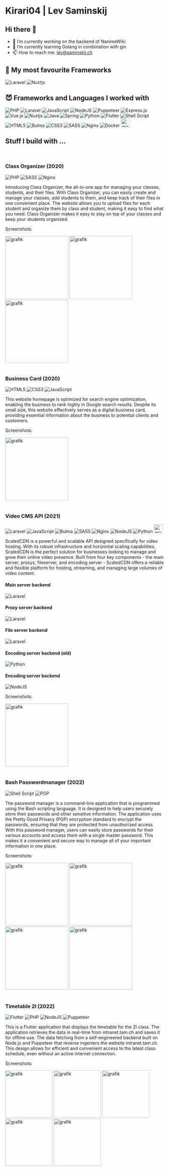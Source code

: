 # Kirari04 | Lev Saminskij
## Hi there 👋

- 🔭 I’m currently working on the backend of NanimeWiki
- 🌱 I’m currently learning Golang in combination with gin
- 📫 How to reach me: lev@saminskij.ch


## 👻 My most favourite Frameworks
![Laravel](https://img.shields.io/badge/laravel-%23FF2D20.svg?style=for-the-badge&logo=laravel&logoColor=white)
![Nuxtjs](https://img.shields.io/badge/Nuxt-002E3B?style=for-the-badge&logo=nuxtdotjs&logoColor=#00DC82)

## 😈 Frameworks and Languages I worked with

![PHP](https://img.shields.io/badge/php-%23777BB4.svg?style=for-the-badge&logo=php&logoColor=white)
![Laravel](https://img.shields.io/badge/laravel-%23FF2D20.svg?style=for-the-badge&logo=laravel&logoColor=white)
![JavaScript](https://img.shields.io/badge/javascript-%23323330.svg?style=for-the-badge&logo=javascript&logoColor=%23F7DF1E)
![NodeJS](https://img.shields.io/badge/node.js-6DA55F?style=for-the-badge&logo=node.js&logoColor=white)
![Puppeteer](https://img.shields.io/badge/Puppeteer-4fcca6?style=for-the-badge&logo=puppeteer&logoColor=white)
![Express.js](https://img.shields.io/badge/express.js-%23404d59.svg?style=for-the-badge&logo=express&logoColor=%2361DAFB)
![Vue.js](https://img.shields.io/badge/vuejs-%2335495e.svg?style=for-the-badge&logo=vuedotjs&logoColor=%234FC08D)
![Nuxtjs](https://img.shields.io/badge/Nuxt-002E3B?style=for-the-badge&logo=nuxtdotjs&logoColor=#00DC82)
![Java](https://img.shields.io/badge/java-%23ED8B00.svg?style=for-the-badge&logo=java&logoColor=white)
![Spring](https://img.shields.io/badge/spring-%236DB33F.svg?style=for-the-badge&logo=spring&logoColor=white)
![Python](https://img.shields.io/badge/python-3670A0?style=for-the-badge&logo=python&logoColor=ffdd54)
![Flutter](https://img.shields.io/badge/Flutter-%2302569B.svg?style=for-the-badge&logo=Flutter&logoColor=white)
![Shell Script](https://img.shields.io/badge/shell_script-%23121011.svg?style=for-the-badge&logo=gnu-bash&logoColor=white)
![HTML5](https://img.shields.io/badge/html5-%23E34F26.svg?style=for-the-badge&logo=html5&logoColor=white)
![Bulma](https://img.shields.io/badge/bulma-00D0B1?style=for-the-badge&logo=bulma&logoColor=white)
![CSS3](https://img.shields.io/badge/css3-%231572B6.svg?style=for-the-badge&logo=css3&logoColor=white)
![SASS](https://img.shields.io/badge/SASS-hotpink.svg?style=for-the-badge&logo=SASS&logoColor=white)
![Nginx](https://img.shields.io/badge/nginx-%23009639.svg?style=for-the-badge&logo=nginx&logoColor=white)
![Docker](https://img.shields.io/badge/docker-%230db7ed.svg?style=for-the-badge&logo=docker&logoColor=white)
<img alt="grafik" height="28" src="https://user-images.githubusercontent.com/103888491/206697162-9d178ff2-0996-446d-a715-4d93c92b5786.png" />

## Stuff I build with ...
<br />


### **Class Organizer** (2020)
![PHP](https://img.shields.io/badge/php-%23777BB4.svg?style=for-the-badge&logo=php&logoColor=white)
![SASS](https://img.shields.io/badge/SASS-hotpink.svg?style=for-the-badge&logo=SASS&logoColor=white)
![Nginx](https://img.shields.io/badge/nginx-%23009639.svg?style=for-the-badge&logo=nginx&logoColor=white)
<p>
Introducing Class Organizer, the all-in-one app for managing your classes, students, and their files. With Class Organizer, you can easily create and manage your classes, add students to them, and keep track of their files in one convenient place. The website allows you to upload files for each student and organize them by class and student, making it easy to find what you need. Class Organizer makes it easy to stay on top of your classes and keep your students organized.  
</p>
<p>Screenshots:</p>
<img alt="grafik" width="200" src="https://user-images.githubusercontent.com/103888491/206664568-cc9853fd-683e-46fc-a419-d36128ad434f.png" />
<img alt="grafik" width="200" src="https://user-images.githubusercontent.com/103888491/206664737-114531eb-d5a6-4e52-b62e-0bf8cdfd2a2c.png" />
<img alt="grafik" width="200" src="https://user-images.githubusercontent.com/103888491/206665102-5c2f0f55-3c65-422e-982c-87013abbb77a.png" />
<br /><br />

### **Business Card** (2020)

![HTML5](https://img.shields.io/badge/html5-%23E34F26.svg?style=for-the-badge&logo=html5&logoColor=white)
![CSS3](https://img.shields.io/badge/css3-%231572B6.svg?style=for-the-badge&logo=css3&logoColor=white)
![JavaScript](https://img.shields.io/badge/javascript-%23323330.svg?style=for-the-badge&logo=javascript&logoColor=%23F7DF1E)

<p>
This website homepage is optimized for search engine optimization, enabling the business to rank highly in Google search results. Despite its small size, this website effectively serves as a digital business card, providing essential information about the business to potential clients and customers.
</p>


<p>Screenshots:</p>
<img alt="grafik" width="200" src="https://user-images.githubusercontent.com/103888491/206719125-a1c505a0-b0f9-4720-91dc-178216e5672c.png" />
<br /><br />


### **Video CMS API** (2021)

![Laravel](https://img.shields.io/badge/laravel-%23FF2D20.svg?style=for-the-badge&logo=laravel&logoColor=white)
![JavaScript](https://img.shields.io/badge/javascript-%23323330.svg?style=for-the-badge&logo=javascript&logoColor=%23F7DF1E)
![Bulma](https://img.shields.io/badge/bulma-00D0B1?style=for-the-badge&logo=bulma&logoColor=white)
![SASS](https://img.shields.io/badge/SASS-hotpink.svg?style=for-the-badge&logo=SASS&logoColor=white)
![Nginx](https://img.shields.io/badge/nginx-%23009639.svg?style=for-the-badge&logo=nginx&logoColor=white)
![NodeJS](https://img.shields.io/badge/node.js-6DA55F?style=for-the-badge&logo=node.js&logoColor=white)
![Python](https://img.shields.io/badge/python-3670A0?style=for-the-badge&logo=python&logoColor=ffdd54)
<img alt="grafik" height="28" src="https://user-images.githubusercontent.com/103888491/206697162-9d178ff2-0996-446d-a715-4d93c92b5786.png" />

<p>
ScaledCDN is a powerful and scalable API designed specifically for video hosting. With its robust infrastructure and horizontal scaling capabilities, ScaledCDN is the perfect solution for businesses looking to manage and grow their online video presence. Built from four key components - the main server, proxys, fileserver, and encoding server - ScaledCDN offers a reliable and flexible platform for hosting, streaming, and managing large volumes of video content.
</p>

#### Main server backend 
![Laravel](https://img.shields.io/badge/laravel-%23FF2D20.svg?style=for-the-badge&logo=laravel&logoColor=white)
#### Proxy server backend 
![Laravel](https://img.shields.io/badge/laravel-%23FF2D20.svg?style=for-the-badge&logo=laravel&logoColor=white)
#### File server backend 
![Laravel](https://img.shields.io/badge/laravel-%23FF2D20.svg?style=for-the-badge&logo=laravel&logoColor=white)
#### Encoding server backend (old)
![Python](https://img.shields.io/badge/python-3670A0?style=for-the-badge&logo=python&logoColor=ffdd54)
#### Encoding server backend 
![NodeJS](https://img.shields.io/badge/node.js-6DA55F?style=for-the-badge&logo=node.js&logoColor=white)


<p>Screenshots:</p>
<img alt="grafik" width="200" src="https://user-images.githubusercontent.com/103888491/206692714-8881ccd5-e29f-456c-82ca-3c4dabf4bf82.png" />
<br /><br />

### **Bash Passwordmanager** (2022)

![Shell Script](https://img.shields.io/badge/shell_script-%23121011.svg?style=for-the-badge&logo=gnu-bash&logoColor=white)
![PGP](https://shorturl.at/nqzC4)

<p>
The password manager is a command-line application that is programmed using the Bash scripting language. It is designed to help users securely store their passwords and other sensitive information. The application uses the Pretty Good Privacy (PGP) encryption standard to encrypt the passwords, ensuring that they are protected from unauthorized access. With this password manager, users can easily store passwords for their various accounts and access them with a single master password. This makes it a convenient and secure way to manage all of your important information in one place.
</p>


<p>Screenshots:</p>
<img alt="grafik" width="200" src="https://user-images.githubusercontent.com/103888491/206714234-e782fddf-5453-4e11-a167-c20422f0d2ab.png" />
<img alt="grafik" width="200" src="https://user-images.githubusercontent.com/103888491/206714403-864eac6b-0556-460a-a250-9aef83a11273.png" />
<img alt="grafik" width="200" src="https://user-images.githubusercontent.com/103888491/206714898-f0ebe61d-7b07-4d72-9627-1d11c0093c18.png" />
<img alt="grafik" width="200" src="https://user-images.githubusercontent.com/103888491/206715421-98d6f5ef-e943-4398-9fa2-188fb72b9a40.png" />
<br /><br />

### **Timetable 2I** (2022)

![Flutter](https://img.shields.io/badge/Flutter-%2302569B.svg?style=for-the-badge&logo=Flutter&logoColor=white)
![PHP](https://img.shields.io/badge/php-%23777BB4.svg?style=for-the-badge&logo=php&logoColor=white)
![NodeJS](https://img.shields.io/badge/node.js-6DA55F?style=for-the-badge&logo=node.js&logoColor=white)
![Puppeteer](https://img.shields.io/badge/Puppeteer-4fcca6?style=for-the-badge&logo=puppeteer&logoColor=white)


<p>
This is a Flutter application that displays the timetable for the 2I class. The application retrieves the data in real-time from intranet.tam.ch and saves it for offline use. The data fetching from a self-engineered backend built on Node.js and Puppeteer that reverse ingeniers the website intranet.tam.ch. This design allows for efficient and convenient access to the latest class schedule, even without an active internet connection.
</p>


<p>Screenshots:</p>
<img alt="grafik" width="150" src="https://user-images.githubusercontent.com/103888491/206726044-38931034-c93e-4844-aa71-4244bbfcf9c9.jpg" />
<img alt="grafik" width="150" src="https://user-images.githubusercontent.com/103888491/206726051-a57f608d-b13e-4fd4-9ba7-aa4637d56425.jpg" />
<img alt="grafik" width="150" src="https://user-images.githubusercontent.com/103888491/206726056-b8404471-ea72-4fca-8324-5780ff2bac59.jpg" />
<img alt="grafik" width="150" src="https://user-images.githubusercontent.com/103888491/206726059-63f5fa05-ca73-4ad1-9768-55f939a3270d.jpg" />
<img alt="grafik" width="150" src="https://user-images.githubusercontent.com/103888491/206726064-2b25edd9-3e55-4ddd-bd51-de871669d9ad.jpg" />
<br /><br />